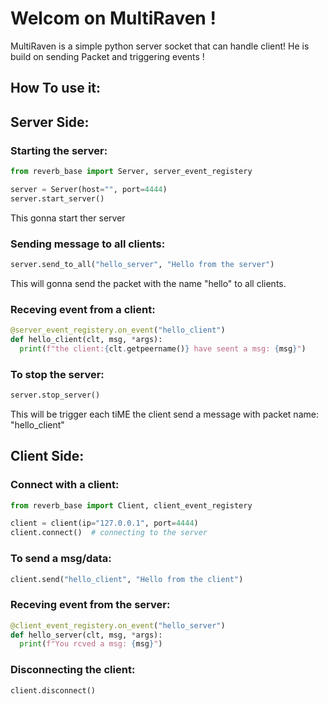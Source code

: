 # Welcom on MultiRaven !

MultiRaven is a simple python server socket that can handle client! He is build on sending Packet and triggering events !

## How To use it:
## Server Side:
### Starting the server:

```python
from reverb_base import Server, server_event_registery

server = Server(host="", port=4444)
server.start_server()
```
This gonna start ther server

### Sending message to all clients:
```python
server.send_to_all("hello_server", "Hello from the server")
```
This will gonna send the packet with the name "hello" to all clients.

### Receving event from a client:
```python
@server_event_registery.on_event("hello_client")
def hello_client(clt, msg, *args):
  print(f"the client:{clt.getpeername()} have seent a msg: {msg}")
```

### To stop the server:
```python
server.stop_server()
```
This will be trigger each tiME the client send a message with packet name: "hello_client"

## Client Side:
### Connect with a client:

```python
from reverb_base import Client, client_event_registery

client = client(ip="127.0.0.1", port=4444)
client.connect()  # connecting to the server
```

### To send a msg/data:
```python
client.send("hello_client", "Hello from the client")
```

### Receving event from the server:
```python
@client_event_registery.on_event("hello_server")
def hello_server(clt, msg, *args):
  print(f"You rcved a msg: {msg}")
```

### Disconnecting the client:
```python
client.disconnect()
```




